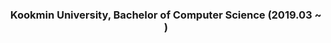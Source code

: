 <div align="center">   
  <h3>Kookmin University, Bachelor of Computer Science (2019.03 ~ )</h3>   
</div>



